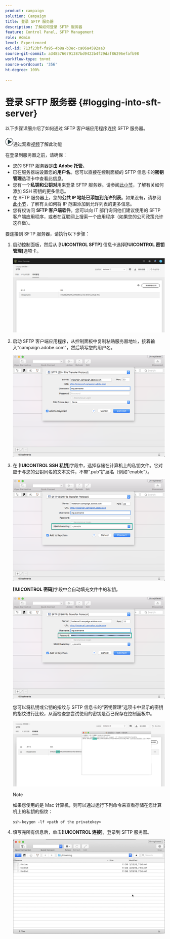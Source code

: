 ```yaml
---
product: campaign
solution: Campaign
title: 登录 SFTP 服务器
description: 了解如何登录 SFTP 服务器
feature: Control Panel, SFTP Management
role: Admin
level: Experienced
exl-id: 713f23bf-fa95-4b8a-b3ec-ca06a4592aa3
source-git-commit: a3485766791387bd9422b4f29daf86296efafb98
workflow-type: tm+mt
source-wordcount: '356'
ht-degree: 100%

---
```


# 登录 SFTP 服务器 {#logging-into-sft-server}

以下步骤详细介绍了如何通过 SFTP 客户端应用程序连接 SFTP 服务器。

![](assets/do-not-localize/how-to-video.png)通过观看[视频](https://video.tv.adobe.com/v/27263?quality=12)了解此功能

在登录到服务器之前，请确保：

* 您的 SFTP 服务器是&#x200B;**由 Adobe 托管**。
* 已在服务器端设置您的&#x200B;**用户名**。您可以直接在控制面板的 SFTP 信息卡的&#x200B;**密钥管理**&#x200B;选项卡中查看此信息。
* 您有一个&#x200B;**私钥和公钥对**&#x200B;用来登录 SFTP 服务器。请参阅[此小节](../../sftp/using/key-management.md)，了解有关如何添加 SSH 密钥的更多信息。
* 在 SFTP 服务器上，您的&#x200B;**公共 IP 地址已添加到允许列表**。如果没有，请参阅[此小节](../../sftp/using/ip-range-allow-listing.md)，了解有关如何将 IP 范围添加到允许列表的更多信息。
* 您有权访问 **SFTP 客户端软件**。您可以向 IT 部门询问他们建议使用的 SFTP 客户端应用程序，或者在互联网上搜索一个应用程序（如果您的公司政策允许这样做）。

要连接到 SFTP 服务器，请执行以下步骤：

1. 启动控制面板，然后从 **[!UICONTROL SFTP]** 信息卡选择&#x200B;**[!UICONTROL 密钥管理]**&#x200B;选项卡。

   ![](assets/sftp_card.png)

1. 启动 SFTP 客户端应用程序，从控制面板中复制粘贴服务器地址，接着输入“campaign.adobe.com”，然后填写您的用户名。

   ![](assets/do-not-localize/connect1.png)

1. 在 **[!UICONTROL SSH 私钥]**&#x200B;字段中，选择存储在计算机上的私钥文件。它对应于与您的公钥同名的文本文件，不带“.pub”扩展名（例如“enable”）。

   ![](assets/do-not-localize/connect2.png)

   **[!UICONTROL 密码]**&#x200B;字段中会自动填充文件中的私钥。

   ![](assets/do-not-localize/connect3.png)

   您可以将私钥或公钥的指纹与 SFTP 信息卡的“密钥管理”选项卡中显示的密钥的指纹进行比较，从而检查您尝试使用的密钥是否已保存在控制面板中。

   ![](assets/fingerprint_compare.png)

   >[!NOTE]
   >
   >如果您使用的是 Mac 计算机，则可以通过运行下列命令来查看存储在您计算机上的私钥的指纹：
   >
   >`ssh-keygen -lf <path of the privatekey>`

1. 填写完所有信息后，单击&#x200B;**[!UICONTROL 连接]**，登录到 SFTP 服务器。

   ![](assets/do-not-localize/sftpconnected.png)
